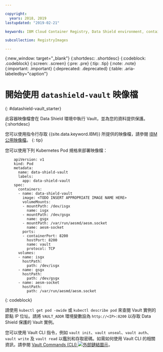 ```yaml
---

copyright:
  years: 2018, 2019
lastupdated: "2019-02-21"

keywords: IBM Cloud Container Registry, Data Shield environment, container image, public image, vault image

subcollection: RegistryImages

---
```


{:new_window: target="_blank"}
{:shortdesc: .shortdesc}
{:codeblock: .codeblock}
{:screen: .screen}
{:pre: .pre}
{:tip: .tip}
{:note: .note}
{:important: .important}
{:deprecated: .deprecated}
{:table: .aria-labeledby="caption"}

# 開始使用 `datashield-vault` 映像檔
{: #datashield-vault_starter}

此容器映像檔會在 Data Shield 環境中執行 Vault，並為您的資料提供保護。
{:shortdesc}

您可以使用指令行存取 {{site.data.keyword.IBM}} 所提供的映像檔，請參閱 [IBM 公用映像檔](/docs/services/Registry?topic=registry-public_images#public_images)。
{: tip}

您可以使用下列 Kubernetes Pod 規格來部署映像檔：

```
    apiVersion: v1
    kind: Pod
    metadata:
      name: data-shield-vault
      labels:
        app: data-shield-vault
    spec:
      containers:
      - name: data-shield-vault
        image: <TODO INSERT APPROPRIATE IMAGE NAME HERE>
        volumeMounts:
        - mountPath: /dev/isgx
          name: isgx
        - mountPath: /dev/gsgx
          name: gsgx
        - mountPath: /var/run/aesmd/aesm.socket
          name: aesm-socket
        ports:
        - containerPort: 8200
          hostPort: 8200
          name: vault
          protocol: TCP
      volumes:
      - name: isgx
        hostPath:
          path: /dev/isgx
      - name: gsgx
        hostPath:
          path: /dev/gsgx
      - name: aesm-socket
        hostPath:
          path: /var/run/aesmd/aesm.socket
```
{: codeblock}

請使用 `kubectl get pod -owide` 或 `kubectl describe pod` 來查閱 Vault 實例的節點 IP 位址。請將 `VAULT_ADDR` 環境變數設為 `http://<IP>:8200` 以存取 Data Shield 保護的 Vault 實例。

您可以使用 Vault CLI 指令，例如 `vault init`、`vault unseal`、`vault auth`、`vault write` 及 `vault read` 以鑑別和存取密碼。如需如何使用 Vault CLI 的相關資訊，請參閱 [Vault Commands (CLI) ![外部鏈結圖示](../../../icons/launch-glyph.svg "外部鏈結圖示")](https://www.vaultproject.io/docs/commands/index.html)。
